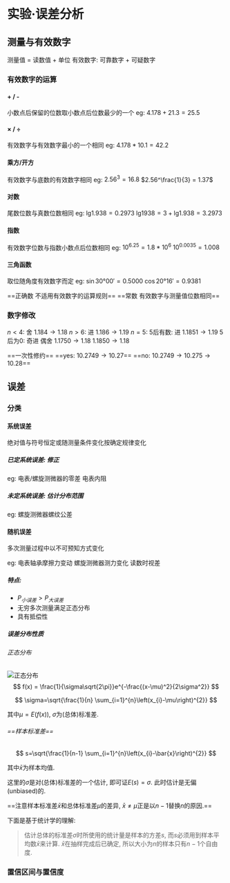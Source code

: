 # 实验·误差分析



## 测量与有效数字
测量值 = 读数值 + 单位
有效数字: 可靠数字 + 可疑数字

### 有效数字的运算
#### + / -
小数点后保留的位数取小数点后位数最少的一个
eg:
    $4.178 + 21.3 = 25.5$

#### × / ÷
有效数字与有效数字最小的一个相同
eg:
    $4.178 * 10.1 = 42.2$

#### 乘方/开方
有效数字与底数的有效数字相同
eg:
    $2.56^3 = 16.8$
    $2.56^\frac{1}{3} = 1.37$

#### 对数
尾数位数与真数位数相同
eg:
    $\lg_{}{1.938} = 0.2973$
    $\lg_{}{1938} = 3 + \lg_{}{1.938} = 3.2973$

#### 指数
有效数字位数与指数小数点后位数相同
eg:
    $10^{6.25} = 1.8 * 10^6$
    $10^{0.0035 }= 1.008$

#### 三角函数
取位随角度有效数字而定
eg:
    $\sin 30°00' = 0.5000$
    $\cos 20°16' = 0.9381$

==正确数 不适用有效数字的运算规则==
==常数 有效数字与测量值位数相同==

### 数字修改

$n < 4$: 舍
    $1.184 \rightarrow 1.18$
$n > 6$: 进
    $1.186 \rightarrow 1.19$
$n = 5$:
    $5$后有数: 进
        $1.1851 \rightarrow 1.19$
    $5$后为$0$: 奇进 偶舍
        $1.1750 \rightarrow 1.18$
        $1.1850 \rightarrow 1.18$

==一次性修约==
    ==yes: $10.2749 \rightarrow 10.27$==
    ==no: $10.2749 \rightarrow 10.275 \rightarrow 10.28$==


## 误差

### 分类

#### 系统误差
绝对值与符号恒定或随测量条件变化按确定规律变化

##### 已定系统误差: 修正
eg:
    电表/螺旋测微器的零差
    电表内阻

##### 未定系统误差: 估计分布范围
eg:
    螺旋测微器螺纹公差

#### 随机误差
多次测量过程中以不可预知方式变化

eg:
    电表轴承摩擦力变动
    螺旋测微器测力变化
    读数时视差

##### 特点:

* $P_{小误差} > P_{大误差}$
* 无穷多次测量满足正态分布
* 具有抵偿性

##### 误差分布性质
###### 正态分布

![正态分布](https://upload.wikimedia.org/wikipedia/commons/thumb/7/74/Normal_Distribution_PDF.svg/1280px-Normal_Distribution_PDF.svg.png)
$$
f(x) = \frac{1}{\sigma\sqrt{2\pi}}e^{-\frac{(x-\mu)^2}{2\sigma^2}}
$$

$$
\sigma=\sqrt{\frac{1}{n} \sum_{i=1}^{n}\left(x_{i}-\mu\right)^{2}}
$$

其中$\mu=E(f(x))$, $\sigma$为(总体)标准差.

###### ==样本标准差==
$$
s=\sqrt{\frac{1}{n-1} \sum_{i=1}^{n}\left(x_{i}-\bar{x}\right)^{2}}
$$

其中$\bar{x}$为样本均值.

这里的$\sigma$是对(总体)标准差的一个估计, 即可证$E(s)=\sigma$. 此时估计是无偏(unbiased)的.

==注意样本标准差$\bar{x}$和总体标准差$\mu$的差异, $\bar{x} \ne \mu$正是以$n-1$替换$n$的原因.==

下面是基于统计学的理解:

> 估计总体的标准差$\sigma$时所使用的统计量是样本的方差$s$, 而$s$必须用到样本平均数$\bar{x}$来计算. $\bar{x}$在抽样完成后已确定, 所以大小为$n$的样本只有$n-1$个自由度.

### 置信区间与置信度
